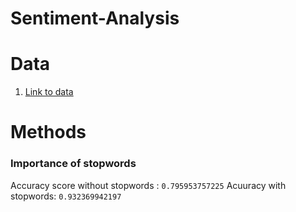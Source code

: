 # Sentiment-Analysis

# Data

1. [Link to data](https://inclass.kaggle.com/c/si650winter11/data)

# Methods

### Importance of stopwords

Accuracy score without stopwords : `0.795953757225`
Acuuracy with stopwords: `0.932369942197`

